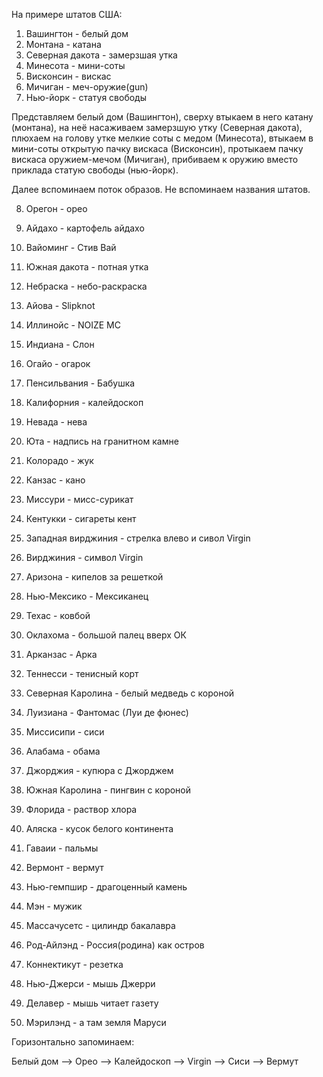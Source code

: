 На примере штатов США:
1. Вашингтон - белый дом
2. Монтана - катана
3. Северная дакота - замерзшая утка
4. Минесота - мини-соты
5. Висконсин - вискас
6. Мичиган - меч-оружие(gun)
7. Нью-йорк - статуя свободы

Представляем белый дом (Вашингтон), сверху втыкаем в него катану (монтана), на неё насаживаем замерзшую утку (Северная дакота), плюхаем на голову утке мелкие соты с медом (Минесота), втыкаем в мини-соты открытую пачку вискаса (Висконсин), протыкаем пачку вискаса оружием-мечом (Мичиган), прибиваем к оружию вместо приклада статую свободы (нью-йорк).

Далее вспоминаем поток образов. Не вспоминаем названия штатов.

8. Орегон - орео
9. Айдахо - картофель айдахо
10. Вайоминг - Стив Вай
11. Южная дакота - потная утка
12. Небраска - небо-раскраска
13. Айова - Slipknot
14. Иллинойс - NOIZE MC
15. Индиана - Слон
16. Огайо - огарок
17. Пенсильвания - Бабушка


18. Калифорния - калейдоскоп
19. Невада - нева
20. Юта - надпись на гранитном камне
21. Колорадо - жук
22. Канзас - кано
23. Миссури - мисс-сурикат
24. Кентукки - сигареты кент
25. Западная вирджиния - стрелка влево и сивол Virgin

26. Вирджиния - символ Virgin
27. Аризона - кипелов за решеткой
28. Нью-Мексико - Мексиканец
29. Техас - ковбой
30. Оклахома - большой палец вверх ОК
31. Арканзас - Арка
32. Теннесси - тенисный корт
33. Северная Каролина - белый медведь с короной
34. Луизиана - Фантомас (Луи де фюнес)


35. Миссисипи - сиси
36. Алабама - обама
37. Джорджия - купюра с Джорджем
38. Южная Каролина - пингвин с короной
39. Флорида - раствор хлора
40. Аляска - кусок белого континента
41. Гаваии - пальмы

42. Вермонт - вермут
43. Нью-гемпшир - драгоценный камень
44. Мэн - мужик
45. Массачусетс - цилиндр бакалавра
46. Род-Айлэнд - Россия(родина) как остров
47. Коннектикут - резетка
48. Нью-Джерси - мышь Джерри
49. Делавер - мышь читает газету
50. Мэрилэнд - а там земля Маруси


Горизонтально запоминаем:

Белый дом --> Орео --> Калейдоскоп --> Virgin --> Сиси --> Вермут 